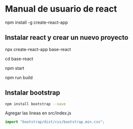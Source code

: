 # Manual de usuario de react

npm install -g create-react-app

## Instalar react y crear un nuevo proyecto

npx create-react-app base-react

cd base-react

npm start

npm run build

## Instalar bootstrap

```bash
npm install bootstrap --save
```

Agregar las lineas en src/index.js
```js
import "bootstrap/dist/css/bootstrap.min.css";
```
